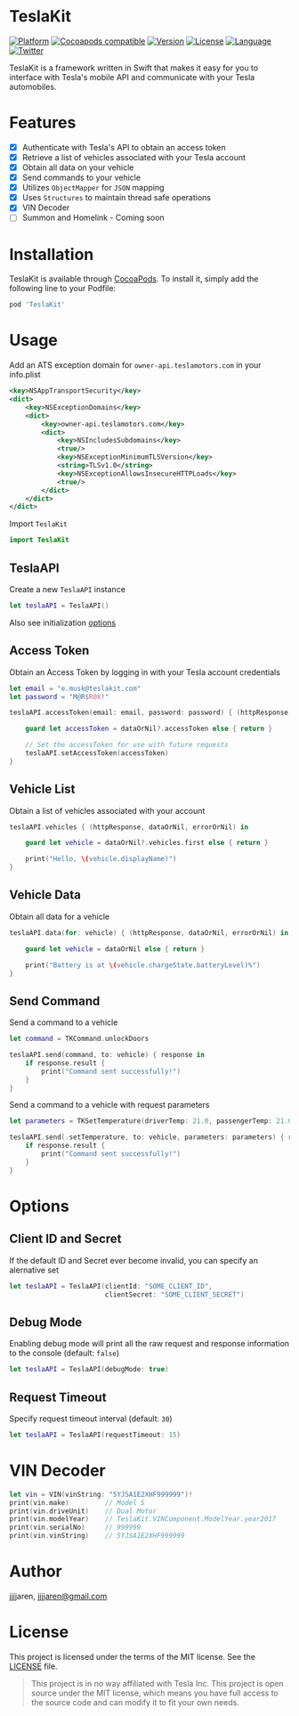 # TeslaKit

[![Platform](https://img.shields.io/badge/platform-iOS%20%7C%20macOS%20%7C%20watchOS%20%7C%20tvOS-lightgrey.svg?style=flat)](https://github.com/Jarious-Apps/TeslaKit)
[![Cocoapods compatible](https://img.shields.io/badge/Cocoapods-compatible-4BC51D.svg?style=flat)](https://github.com/CocoaPods/CocoaPods)
[![Version](https://img.shields.io/cocoapods/v/TeslaKit.svg?style=flat)](http://cocoapods.org/pods/TeslaKit)
[![License](https://img.shields.io/cocoapods/l/TeslaKit.svg?style=flat)](http://cocoapods.org/pods/TeslaKit)
[![Language](https://img.shields.io/badge/language-Swift%204-E05C43.svg?style=flat)](https://swift.org)
[![Twitter](https://img.shields.io/badge/twitter-@JJJJaren-00ACED.svg?style=flat)](http://twitter.com/jjjjaren)


TeslaKit is a framework written in Swift that makes it easy for you to interface with Tesla's mobile API and communicate with your Tesla automobiles.

# Features
- [x] Authenticate with Tesla's API to obtain an access token
- [x] Retrieve a list of vehicles associated with your Tesla account
- [x] Obtain all data on your vehicle
- [x] Send commands to your vehicle
- [x] Utilizes `ObjectMapper` for `JSON` mapping
- [x] Uses `Structures` to maintain thread safe operations
- [x] VIN Decoder
- [ ] Summon and Homelink - Coming soon

# Installation

TeslaKit is available through [CocoaPods](http://cocoapods.org). To install
it, simply add the following line to your Podfile:

```ruby
pod 'TeslaKit'
```

# Usage

Add an ATS exception domain for `owner-api.teslamotors.com` in your info.plist

```xml
<key>NSAppTransportSecurity</key>
<dict>
    <key>NSExceptionDomains</key>
    <dict>
        <key>owner-api.teslamotors.com</key>
        <dict>
            <key>NSIncludesSubdomains</key>
            <true/>
            <key>NSExceptionMinimumTLSVersion</key>
            <string>TLSv1.0</string>
            <key>NSExceptionAllowsInsecureHTTPLoads</key>
            <true/>
        </dict>
    </dict>
</dict>
```

Import `TeslaKit`
```swift
import TeslaKit
```

## TeslaAPI
Create a new `TeslaAPI` instance

```swift
let teslaAPI = TeslaAPI()
```

Also see initialization [options](#options)

## Access Token
Obtain an Access Token by logging in with your Tesla account credentials

```swift
let email = "e.musk@teslakit.com"
let password = "M@R$R0X!"

teslaAPI.accessToken(email: email, password: password) { (httpResponse, dataOrNil, errorOrNil) in

    guard let accessToken = dataOrNil?.accessToken else { return }

    // Set the accessToken for use with future requests
    teslaAPI.setAccessToken(accessToken)
}
```

## Vehicle List
Obtain a list of vehicles associated with your account

```swift
teslaAPI.vehicles { (httpResponse, dataOrNil, errorOrNil) in

    guard let vehicle = dataOrNil?.vehicles.first else { return }

    print("Hello, \(vehicle.displayName)")
}
```

## Vehicle Data
Obtain all data for a vehicle

```swift
teslaAPI.data(for: vehicle) { (httpResponse, dataOrNil, errorOrNil) in

    guard let vehicle = dataOrNil else { return }

    print("Battery is at \(vehicle.chargeState.batteryLevel)%")
}
```

## Send Command
Send a command to a vehicle

```swift
let command = TKCommand.unlockDoors

teslaAPI.send(command, to: vehicle) { response in
    if response.result {
        print("Command sent successfully!")
    }
}
```

Send a command to a vehicle with request parameters

```swift
let parameters = TKSetTemperature(driverTemp: 21.0, passengerTemp: 21.0)

teslaAPI.send(.setTemperature, to: vehicle, parameters: parameters) { response in
    if response.result {
        print("Command sent successfully!")
    }
}
```

# <a name="options"></a>Options

## Client ID and Secret

If the default ID and Secret ever become invalid, you can specify an alernative set

```swift
let teslaAPI = TeslaAPI(clientId: "SOME_CLIENT_ID", 
                        clientSecret: "SOME_CLIENT_SECRET")
```

## Debug Mode

Enabling debug mode will print all the raw request and response information to the console (default: ```false```)

```swift
let teslaAPI = TeslaAPI(debugMode: true)
```

## Request Timeout

Specify request timeout interval (default: ```30```)

```swift
let teslaAPI = TeslaAPI(requestTimeout: 15)
```

# VIN Decoder

```swift
let vin = VIN(vinString: "5YJSA1E2XHF999999")!
print(vin.make)         // Model S
print(vin.driveUnit)    // Dual Motor
print(vin.modelYear)    // TeslaKit.VINComponent.ModelYear.year2017
print(vin.serialNo)     // 999999
print(vin.vinString)    // 5YJSA1E2XHF999999
```

# Author

jjjjaren, jjjjaren@gmail.com

# License

This project is licensed under the terms of the MIT license. See the [LICENSE](LICENSE) file.

> This project is in no way affiliated with Tesla Inc. This project is open source under the MIT license, which means you have full access to the source code and can modify it to fit your own needs.
